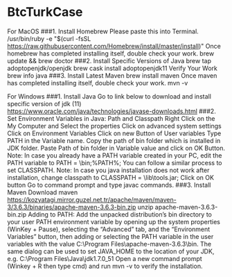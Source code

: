 # BtcTurkCase

For MacOS
###1. Install Homebrew
Please paste this into Terminal.
/usr/bin/ruby -e "$(curl -fsSL https://raw.githubusercontent.com/Homebrew/install/master/install)"
Once homebrew has completed installing itself, double check your work.
brew update && brew doctor
###2. Install Specific Versions of Java
brew tap adoptopenjdk/openjdk
brew cask install adoptopenjdk11
Verify Your Work
brew info java
###3. Install Latest Maven
brew install maven
Once maven has completed installing itself, double check your work.
mvn -v

For Windows
###1. Install Java
Go to link below to download and install specific version of jdk (11)
https://www.oracle.com/java/technologies/javase-downloads.html
###2. Set Environment Variables in Java: Path and Classpath
Right Click on the My Computer and Select the properties
Click on advanced system settings
Click on Environment Variables
Click on new Button of User variables
Type PATH in the Variable name.
Copy the path of bin folder which is installed in JDK folder.
Paste Path of bin folder in Variable value and click on OK Button.
Note: In case you already have a PATH variable created in your PC, edit the PATH variable to
PATH = <JDK installation directory>\bin;%PATH%;
You can follow a similar process to set CLASSPATH.
Note: In case you java installation does not work after installation, change classpath to
CLASSPATH = <JDK installation directory>\lib\tools.jar;
Click on OK button
Go to command prompt and type javac commands.
###3. Install Maven
Download maven
https://kozyatagi.mirror.guzel.net.tr/apache/maven/maven-3/3.6.3/binaries/apache-maven-3.6.3-bin.zip
unzip apache-maven-3.6.3-bin.zip
Adding to PATH: Add the unpacked distribution’s bin directory to your user PATH environment variable by opening up the system properties (WinKey + Pause), selecting the “Advanced” tab, and the “Environment Variables” button, then adding or selecting the PATH variable in the user variables with the value C:\Program Files\apache-maven-3.6.3\bin. The same dialog can be used to set JAVA_HOME to the location of your JDK, e.g. C:\Program Files\Java\jdk1.7.0_51
Open a new command prompt (Winkey + R then type cmd) and run mvn -v to verify the installation.
